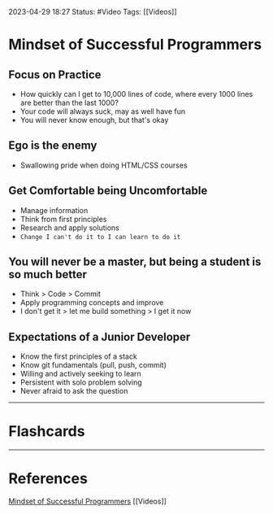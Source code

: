 2023-04-29 18:27
Status: #Video
Tags: [[Videos]]

# Mindset of Successful Programmers

## Focus on Practice
* How quickly can I get to 10,000 lines of code, where every 1000 lines are better than the last 1000?
* Your code will always suck, may as well have fun
* You will never know enough, but that's okay
## Ego is the enemy
* Swallowing pride when doing HTML/CSS courses
## Get Comfortable being Uncomfortable
* Manage information
* Think from first principles
* Research and apply solutions
* `Change I can't do it to I can learn to do it`
## You will never be a master, but being a student is so much better
* Think > Code > Commit
* Apply programming concepts and improve
* I don't get it > let me build something > I get it now
## Expectations of a Junior Developer
* Know the first principles of a stack
* Know git fundamentals (pull, push, commit)
* Willing and actively seeking to learn
* Persistent with solo problem solving
* Never afraid to ask the question


___
# Flashcards



---
# References
[Mindset of Successful Programmers](https://www.youtube.com/watch?v=nogh434ykF0)
[[Videos]]